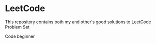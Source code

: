 # LeetCode
This repository contains both my and other's good solutions to LeetCode Problem Set

Code beginner
